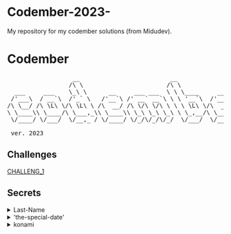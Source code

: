 # Codember-2023-
My repository for my codember solutions (from Midudev).

# Codember

<pre>
                  __                         __
                 /\ \                       /\ \
  ___     ___    \_\ \      __     ___ ___  \ \ \____     __    _ __
 /'___\  / __`\  /'_` \   /'__`\ /' __` __`\ \ \ '__`\  /'__`\ /\`'__\
/\ \__/ /\ \L\ \/\ \L\ \ /\  __/ /\ \/\ \/\ \ \ \ \L\ \/\  __/ \ \ \/
\ \____\\ \____/\ \___,_\\ \____\\ \_\ \_\ \_\ \ \_,__/\ \____\ \ \_\
 \/____/ \/___/  \/__,_ / \/____/ \/_/\/_/\/_/  \/___/  \/____/  \/_/
				
 ver. 2023
</pre>

## Challenges

[CHALLENG_1](https://github.com/Pereirooo/Codember-2023-/blob/main/ContarPalabras.c)


## Secrets

<details>
	<summary>Last-Name</summary>
	<code>submit RAUCH</code>
</details>


<details>
	<summary>'the-special-date'</summary>
	<code>submit 2023-12-01</code>
</details>


<details>
	<summary>konami</summary>
	<code>Up Up Down Down Left Right Left Right b a</code>
</details>

